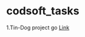 # codsoft_tasks
1.Tin-Dog project go [Link](https://gagankumard.github.io/codsoft_tasks/codsoft/TinDog-Project/landingpage123/)
